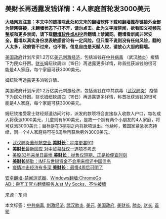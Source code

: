  <h2>美财长再透露发钱详情：4人家庭首轮发3000美元</h2> <div class="notice"><b>大陆网友注意：本文中的链接除此处和文末的<a href="https://github.com/bannedbook/fanqiang" >翻墙</a>软件下载和<a href="https://github.com/killgcd/justmysocks/blob/master/README.md">翻墙推荐</a>链接外全部为禁网链接，未翻墙状态下打不开，请勿点击。此为文字版禁闻，欲看图文视频完整版和更多禁闻，请下载<a href="https://github.com/bannedbook/fanqiang">翻墙软件或APP</a>后翻墙上禁闻网。翻墙看新闻非常安全，翻墙以真实身份发表敏感言论有一定风险，但只看不说则没有任何风险，翻的人太多，政府管不过来，也不管。信息自由是天赋人权，请放心大胆的翻墙。</b></div>  <div class="entry"> <p id="summary"><a href="https://www.bannedbook.org/bnews/tag/%E7%BE%8E%E5%9B%BD%E6%94%BF%E5%BA%9C/" class="st_tag internal_tag" rel="tag" title="标签 美国政府 下的日志">美国政府</a>计划斥资1.2万亿<a href="https://www.bannedbook.org/bnews/tag/%e7%be%8e%e5%85%83/" class="st_tag internal_tag" rel="tag" title="标签 美元 下的日志">美元</a><a href="https://www.bannedbook.org/bnews/tag/%e5%88%ba%e6%bf%80%e7%bb%8f%e6%b5%8e/" class="st_tag internal_tag" rel="tag" title="标签 刺激经济 下的日志">刺激经济</a>，包括派钱在<a href="https://www.bannedbook.org/bnews/tag/%e4%b8%ad%e5%85%b1%e7%97%85%e6%af%92/" class="st_tag internal_tag" rel="tag" title="标签 中共病毒 下的日志">中共病毒</a> （武汉<a href="https://www.bannedbook.org/bnews/tag/%e8%82%ba%e7%82%8e/" class="st_tag internal_tag" rel="tag" title="标签 肺炎 下的日志">肺炎</a>）疫情下为民众纾困。<a href="https://www.bannedbook.org/bnews/tag/%E8%B4%A2%E9%95%BF/" class="st_tag internal_tag" rel="tag" title="标签 财长 下的日志">财长</a>姆纽钦周四（19日）再透露更多详情，称首批获派钱的很可能是4人家庭，每个家庭可获3000美元。</p> <p id="conimg">姆纽钦再透露更多派钱详情。</p> <p>美国政府计划斥资1.2万亿美元刺激经济，包括派钱在中共病毒（<a href="https://www.bannedbook.org/bnews/tag/%e6%ad%a6%e6%b1%89%e8%82%ba%e7%82%8e/" class="st_tag internal_tag" rel="tag" title="标签 武汉肺炎 下的日志">武汉肺炎</a>）疫情下为民众纾困。财长姆纽钦周四（19日）再透露更多详情，称首批获派钱的很可能是4人家庭，每个家庭可获3000美元。</p>  <p>姆纽钦接受霍士财经频道访问时称，派发的款项将会直接存入收款人户口，每名成人将获派1000美元，儿童则有500美元，是故一个拥有两个小朋友的4人家庭，将可获派3000美元；目标是在3星期之内将款项派出。他续称，若国家紧急状态持续，同一个4人家庭将可在6周后再获后另外3000美元。</p> <ul class='op-related-articles' title='相关阅读'> <li><a href='https://www.bannedbook.org/bnews/baitai/20200318/1295886.html' target='_blank'>武汉肺炎重创航空业 <b>美财长</b>：程度更甚911</a></li> <li><a href='https://www.bannedbook.org/bnews/cnnews/20200315/1294213.html' target='_blank'><b>美财长</b>最新回应 对中贸易战仅一选项不考虑</a></li> <li><a href='https://www.bannedbook.org/bnews/cnnews/20200314/1293439.html' target='_blank'>美股33年来单日最惨 <b>美财长</b>：抛售仅短期、正是捡便宜时刻</a></li> <li><a href='https://www.bannedbook.org/bnews/cnnews/20200313/1293134.html' target='_blank'><b>美财长</b>努勤：IMF与世银资金不会用来偿还中国债务</a></li> <li><a href='https://www.bannedbook.org/bnews/cnnews/20200224/1282344.html' target='_blank'>疫情冲击经济有多深 <b>美财长</b>：最慢4周后可明了</a></li> </ul> <div class="texttj"> <a href="https://github.com/bannedbook/fanqiang/wiki/%E5%AE%89%E5%8D%93%E7%BF%BB%E5%A2%99-%E7%A6%81%E9%97%BB%E6%B5%8F%E8%A7%88%E5%99%A8" target="_blank">安卓翻墙-禁闻浏览器</a>、<a href="https://github.com/bannedbook/fanqiang/wiki/Chrome%E4%B8%80%E9%94%AE%E7%BF%BB%E5%A2%99%E5%8C%85" target="_blank">Windows翻墙:ChromeGo</a><br/> <a href="https://github.com/killgcd/justmysocks/blob/master/README.md" target="_blank">AD：搬瓦工官方翻墙服务Just My Socks，不怕被墙</a> </div><p> 来源：东网 </p><a name='sharetosocial'></a>           </div><!--END ENTRY--> <div class="postfooter"> <div>本文标签：<a href="https://www.bannedbook.org/bnews/tag/%e4%b8%ad%e5%85%b1%e7%97%85%e6%af%92/" rel="tag">中共病毒</a>, <a href="https://www.bannedbook.org/bnews/tag/%e5%88%ba%e6%bf%80%e7%bb%8f%e6%b5%8e/" rel="tag">刺激经济</a>, <a href="https://www.bannedbook.org/bnews/tag/%e6%ad%a6%e6%b1%89%e8%82%ba%e7%82%8e/" rel="tag">武汉肺炎</a>, <a href="https://www.bannedbook.org/bnews/tag/%e7%be%8e%e5%85%83/" rel="tag">美元</a>, <a href="https://www.bannedbook.org/bnews/tag/%E7%BE%8E%E5%9B%BD%E6%94%BF%E5%BA%9C/" rel="tag">美国政府</a>, <a href="https://www.bannedbook.org/bnews/tag/%E7%BE%8E%E8%B4%A2%E9%95%BF/" rel="tag">美财长</a>, <a href="https://www.bannedbook.org/bnews/tag/%e8%82%ba%e7%82%8e/" rel="tag">肺炎</a>, <a href="https://www.bannedbook.org/bnews/tag/%E8%B4%A2%E9%95%BF/" rel="tag">财长</a>, <a href="https://www.bannedbook.org/bnews/tag/%E9%A6%96%E8%BD%AE/" rel="tag">首轮</a></div>  </div><!--END POSTFOOTER--> 